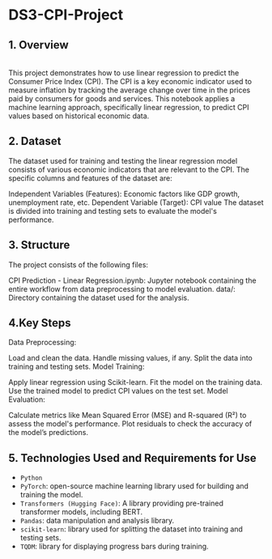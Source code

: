 # DS3-CPI-Project


## 1. Overview
<br />
This project demonstrates how to use linear regression to predict the Consumer Price Index (CPI). The CPI is a key economic indicator used to measure inflation by tracking the average change over time in the prices paid by consumers for goods and services. This notebook applies a machine learning approach, specifically linear regression, to predict CPI values based on historical economic data.
<br />

## 2. Dataset

The dataset used for training and testing the linear regression model consists of various economic indicators that are relevant to the CPI. The specific columns and features of the dataset are:

  Independent Variables (Features): Economic factors like GDP growth, unemployment rate, etc.
  Dependent Variable (Target): CPI value
The dataset is divided into training and testing sets to evaluate the model's performance.

## 3. Structure
The project consists of the following files:

CPI Prediction - Linear Regression.ipynb: Jupyter notebook containing the entire workflow from data preprocessing to model evaluation.
data/: Directory containing the dataset used for the analysis.

## 4.Key Steps
Data Preprocessing:

Load and clean the data.
Handle missing values, if any.
Split the data into training and testing sets.
Model Training:

Apply linear regression using Scikit-learn.
Fit the model on the training data.
Use the trained model to predict CPI values on the test set.
Model Evaluation:

Calculate metrics like Mean Squared Error (MSE) and R-squared (R²) to assess the model's performance.
Plot residuals to check the accuracy of the model’s predictions.

## 5. Technologies Used and Requirements for Use
* `Python`
* `PyTorch`: open-source machine learning library used for building and training the model.
* `Transformers (Hugging Face)`: A library providing pre-trained transformer models, including BERT.
* `Pandas`: data manipulation and analysis library.
* `scikit-learn`: library used for splitting the dataset into training and testing sets.
* `TQDM`: library for displaying progress bars during training.
